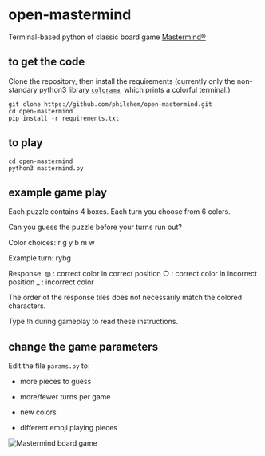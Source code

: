 # open-mastermind
Terminal-based python of classic board game [Mastermind®](https://en.wikipedia.org/wiki/Mastermind_(board_game))


## to get the code

Clone the repository, then install the requirements (currently only the non-standary python3 library [`colorama`](https://pypi.org/project/colorama/), which prints a colorful terminal.)

    git clone https://github.com/philshem/open-mastermind.git
    cd open-mastermind
    pip install -r requirements.txt

## to play

    cd open-mastermind
    python3 mastermind.py

## example game play

Each puzzle contains 4 boxes. Each turn you choose from 6 colors.

Can you guess the puzzle before your turns run out?

Color choices: r g y b m w

Example turn: rybg

Response:
◍  :  correct color in correct position
○  :  correct color in incorrect position
_  :  incorrect color

The order of the response tiles does not necessarily match the colored characters.

Type !h during gameplay to read these instructions.

## change the game parameters

Edit the file `params.py` to:

 + more pieces to guess

 + more/fewer turns per game

 + new colors

 + different emoji playing pieces


![Mastermind board game](https://upload.wikimedia.org/wikipedia/commons/2/2d/Mastermind.jpg)

